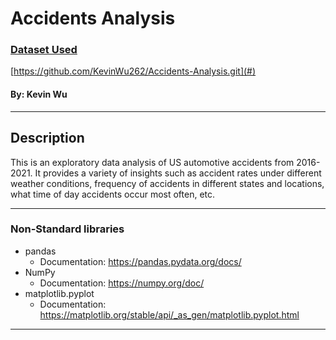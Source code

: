 # Accidents Analysis
### [Dataset Used](https://www.kaggle.com/datasets/sobhanmoosavi/us-accidents#)

[https://github.com/KevinWu262/Accidents-Analysis.git](#)

#### By: Kevin Wu

***

## Description
This is an exploratory data analysis of US automotive accidents from 2016-2021. It provides
a variety of insights such as accident rates under different weather conditions,
frequency of accidents in different states and locations, what time of day
accidents occur most often, etc.

***

### Non-Standard libraries
* pandas
  * Documentation: https://pandas.pydata.org/docs/
* NumPy
  * Documentation: https://numpy.org/doc/
* matplotlib.pyplot
  * Documentation: https://matplotlib.org/stable/api/_as_gen/matplotlib.pyplot.html

***
